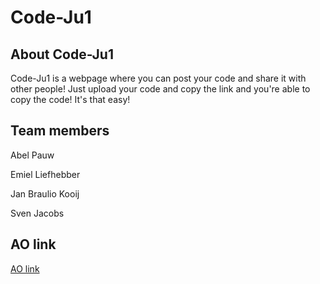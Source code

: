 # Code-Ju1

## About Code-Ju1

Code-Ju1 is a webpage where you can post your code and share it with other people! Just upload your code and copy the link and you're able to copy the code! It's that easy!

## Team members

Abel Pauw

Emiel Liefhebber

Jan Braulio Kooij

Sven Jacobs

## AO link

[AO link](https://167927.ao-alkmaar.nl/Code-Ju1/)